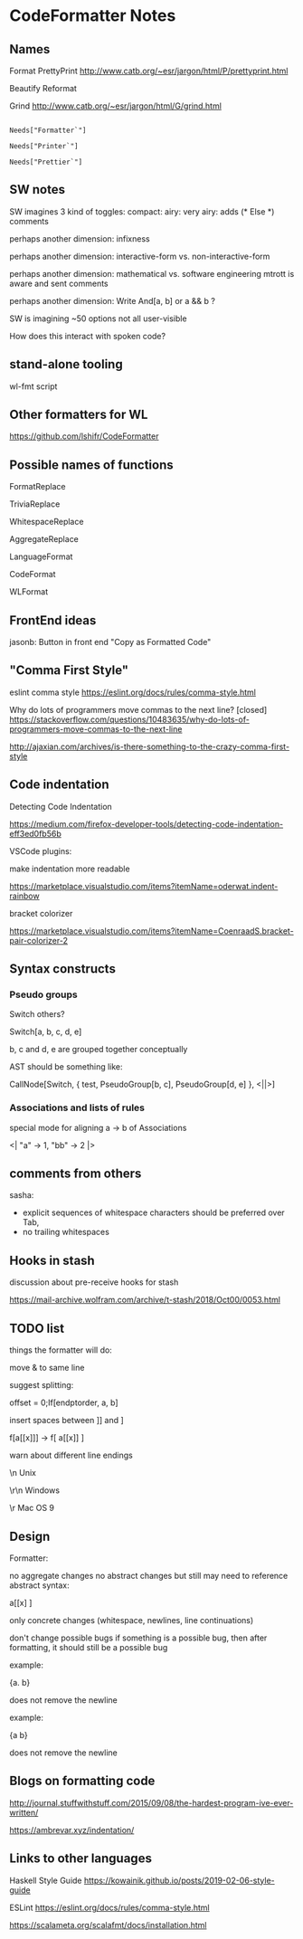 # CodeFormatter Notes


## Names

Format
PrettyPrint
http://www.catb.org/~esr/jargon/html/P/prettyprint.html

Beautify
Reformat

Grind
http://www.catb.org/~esr/jargon/html/G/grind.html


```

Needs["Formatter`"]

Needs["Printer`"]

Needs["Prettier`"]

```




## SW notes

SW imagines 3 kind of toggles:
compact:
airy:
very airy: adds \(\* Else \*\) comments

perhaps another dimension:
infixness

perhaps another dimension:
interactive-form vs. non-interactive-form

perhaps another dimension:
mathematical vs. software engineering
mtrott is aware and sent comments

perhaps another dimension:
Write And[a, b] or a && b ?

SW is imagining \~50 options
not all user-visible

How does this interact with spoken code?






## stand-alone tooling

wl-fmt script



## Other formatters for WL

https://github.com/lshifr/CodeFormatter



## Possible names of functions

FormatReplace

TriviaReplace

WhitespaceReplace

AggregateReplace



LanguageFormat

CodeFormat

WLFormat







## FrontEnd ideas

jasonb:
Button in front end "Copy as Formatted Code"






## "Comma First Style"

eslint comma style
https://eslint.org/docs/rules/comma-style.html


Why do lots of programmers move commas to the next line? [closed]
https://stackoverflow.com/questions/10483635/why-do-lots-of-programmers-move-commas-to-the-next-line


http://ajaxian.com/archives/is-there-something-to-the-crazy-comma-first-style








## Code indentation


Detecting Code Indentation

https://medium.com/firefox-developer-tools/detecting-code-indentation-eff3ed0fb56b




VSCode plugins:

make indentation more readable

https://marketplace.visualstudio.com/items?itemName=oderwat.indent-rainbow


bracket colorizer

https://marketplace.visualstudio.com/items?itemName=CoenraadS.bracket-pair-colorizer-2





## Syntax constructs


### Pseudo groups

Switch
others?


Switch[a, b, c, d, e]


b, c   and   d, e   are grouped together conceptually


AST should be something like:

CallNode[Switch, { test, PseudoGroup[b, c], PseudoGroup[d, e] }, <||>]


### Associations and lists of rules

special mode for aligning a -> b of Associations


<|  "a" -> 1,
   "bb" -> 2 |>






## comments from others

sasha:
* explicit sequences of whitespace characters should be preferred over Tab,
* no trailing whitespaces




## Hooks in stash

discussion about pre-receive hooks for stash

https://mail-archive.wolfram.com/archive/t-stash/2018/Oct00/0053.html






## TODO list

things the formatter will do:

move & to same line


suggest splitting:

offset = 0;If[endptorder, a, b]



insert spaces between ]] and ]

f[a[[x]]]  ->  f[ a[[x]] ]



warn about different line endings

\n Unix

\r\n Windows

\r Mac OS 9







## Design

Formatter:

no aggregate changes
no abstract changes
   but still may need to reference abstract syntax:

a[[x] ]

only concrete changes (whitespace, newlines, line continuations)

don't change possible bugs
if something is a possible bug, then after formatting, it should still be a possible bug

example:

{a.
b}

does not remove the newline

example:

{a
b}

does not remove the newline







## Blogs on formatting code

http://journal.stuffwithstuff.com/2015/09/08/the-hardest-program-ive-ever-written/

https://ambrevar.xyz/indentation/


## Links to other languages


Haskell Style Guide
https://kowainik.github.io/posts/2019-02-06-style-guide



ESLint
https://eslint.org/docs/rules/comma-style.html



https://scalameta.org/scalafmt/docs/installation.html







